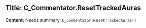 ## Title: C_Commentator.ResetTrackedAuras

**Content:**
Needs summary.
`C_Commentator.ResetTrackedAuras()`

